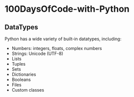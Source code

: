 # 100DaysOfCode-with-Python

## DataTypes 

 Python has a wide variety of built-in datatypes, including:

- Numbers: integers, floats, complex numbers
- Strings: Unicode (UTF-8)
- Lists
- Tuples
- Sets
- Dictionaries
- Booleans
- Files
- Custom classes


